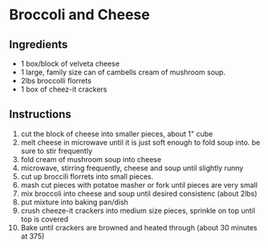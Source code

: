# Broccoli and Cheese 

## Ingredients

* 1 box/block of velveta cheese
* 1 large, family size can of cambells cream of mushroom soup. 
* 2lbs broccolli florrets
* 1 box of cheez-it crackers

## Instructions

1. cut the block of cheese into smaller pieces, about 1" cube
1. melt cheese in microwave until it is just soft enough to fold soup into. be sure to stir frequently
1. fold cream of mushroom soup into cheese
1. microwave, stirring frequently, cheese and soup until slightly runny
1. cut up broccili florrets into small pieces. 
1. mash cut pieces with potatoe masher or fork until pieces are very small
1. mix broccoli into cheese and soup until desired consistenc (about 2lbs)
1. put mixture into baking pan/dish
1. crush cheeze-it crackers into medium size pieces, sprinkle on top until top is covered
1. Bake until crackers are browned and heated through (about 30 minutes at 375)